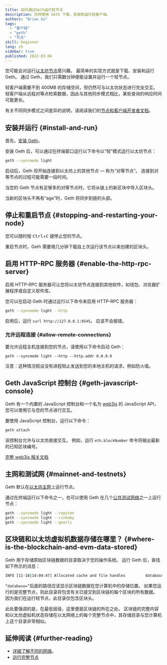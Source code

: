 ```yaml
---
title: 如何通过Geth运行轻节点
description: 怎样使用 Geth 下载、安装和运行轻客户端。
authors: "Brian Gu"
tags:
  - "客户端"
  - "geth"
  - "节点"
skill: beginner
lang: zh
sidebar: true
published: 2022-03-04
---
```


您可能会对运行[以太坊节点](/developers/docs/nodes-and-clients/)感兴趣。 最简单的实现方式就是下载、安装和运行 Geth。 通过 Geth，我们只需数分钟便能设置并运行一个轻节点。

轻客户端需要不到 400MB 的存储空间，但仍然可与以太坊状态进行完全交互。 轻客户端从远程对等点检索数据，因此与其他同步模式相比，某些查询的响应时间可能更长。

有关不同同步模式之间差异的说明，请阅读我们的[节点和客户端开发者文档](/developers/docs/nodes-and-clients/#node-types)。

## 安装并运行 {#install-and-run}

首先，[安装 Geth](https://geth.ethereum.org/docs/install-and-build/installing-geth)。

安装 Geth 后，可以通过在终端窗口运行以下命令以“轻”模式运行以太坊节点：

```bash
geth --syncmode light
```

启动后，Geth 将开始连接到以太坊上的其他节点 — 称为“对等节点”。 连接到对等节点的过程可能需要一段时间。

当您的 Geth 节点有足够多的对等节点时，它将从链上的新区块中导入区块头。

当新的区块头不再有“age”时，Geth 将同步到链的头部。

## 停止和重启节点 {#stopping-and-restarting-your-node}

您可以随时按 <kbd>Ctrl</kbd>+<kbd>C</kbd> 键停止您的节点。

重启节点时，Geth 需要用几分钟下载自上次运行该节点以来创建的区块头。

## 启用 HTTP-RPC 服务器 {#enable-the-http-rpc-server}

启用 HTTP-RPC 服务器可让您将以太坊节点连接到其他软件，如钱包、浏览器扩展程序或自定义软件库。

您可以在启动 Geth 时通过运行以下命令来启用 HTTP-RPC 服务器：

```bash
geth --syncmode light --http
```

启用后，运行 `curl http://127.0.0.1:8545`。 应该不会报错。

### 允许远程连接 {#allow-remote-connections}

要允许远程主机连接到您的节点，请使用以下命令启动 Geth：

```
geth --syncmode light --http --http.addr 0.0.0.0
```

注意：这种情况假设没有进程阻止发送到您的本地主机的请求，例如防火墙。

## Geth JavaScript 控制台 {#geth-javascript-console}

Geth 有一个内置的 JavaScript 控制台和一个名为 [web3js](https://github.com/ethereum/web3.js/) 的 JavaScript API，您可以使用它与您的节点进行交互。

要使用 JavaScript 控制台，运行以下命令：

```bash
geth attach
```

该控制台允许与以太坊直接交互。 例如，运行 `eth.blockNumber` 命令将输出最新的已知区块编号。

[完整 web3js 相关文档](http://web3js.readthedocs.io/)

## 主网和测试网 {#mainnet-and-testnets}

Geth 默认在[以太坊主网](/glossary/#mainnet/)上运行节点。

通过在终端运行以下命令之一，也可以使用 Geth 在几个[公共测试网络](/networks/#testnets/)之一上运行节点：

```bash
geth --syncmode light --ropsten
geth --syncmode light --rinkeby
geth --syncmode light --goerli
```

## 区块链和以太坊虚拟机数据存储在哪里？ {#where-is-the-blockchain-and-evm-data-stored}

Geth 用于存储原始区块链数据的目录取决于您的操作系统。 运行 Geth 后，查找如下所示的消息：

```bash
INFO [11-18|14:04:47] Allocated cache and file handles         database=/Users/bgu/Library/Ethereum/testnet/geth/lightchaindata cache=768 handles=128
```

`“database=”`后面的路径应该显示区块链数据在您计算机中的存储位置。 如果您运行的是完整节点，则此目录将包含有关已提交到区块链的每个区块的所有数据。 因为我们在运行轻节点，此目录仅包含区块头。

此处要强调的是，在最低层级，这里便是区块链的所在之处。 区块链的完整内容和以太坊虚拟机状态存储在以太网络上的每个完整节点中，其存储目录与您计算机上这个目录非常相似。

## 延伸阅读 {#further-reading}

- [详细了解不同的网络](/developers/docs/networks/)。
- [运行完整节点](/run-a-node/)
